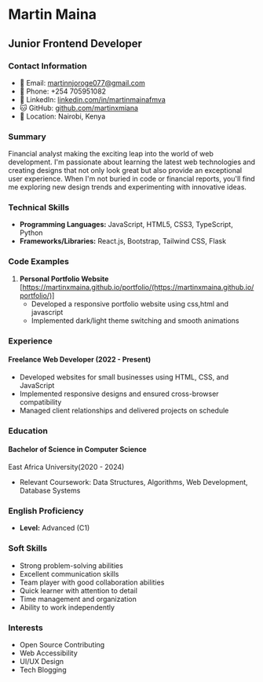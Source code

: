 # Martin Maina
## Junior Frontend Developer

### Contact Information
- 📧 Email: martinnjoroge077@gmail.com
- 📱 Phone: +254 705951082
- 💼 LinkedIn: [linkedin.com/in/martinmainafmva](linkedin.com/in/martinmainafmva/)
- 🐱 GitHub: [github.com/martinxmiana](https://github.com/martinxmaina)
- 📍 Location: Nairobi, Kenya

### Summary
Financial analyst making the exciting leap into the world of web development.
I'm passionate about learning the latest web technologies and creating designs that not only look great but also provide an exceptional user experience. When I'm not buried in code or financial reports, you'll find me exploring new design trends and experimenting with innovative ideas.

### Technical Skills
- **Programming Languages:** JavaScript, HTML5, CSS3, TypeScript, Python
- **Frameworks/Libraries:** React.js, Bootstrap, Tailwind CSS, Flask


### Code Examples
1. **Personal Portfolio Website** [https://martinxmaina.github.io/portfolio/(https://martinxmaina.github.io/portfolio/)]
   - Developed a responsive portfolio website using css,html and javascript
   - Implemented dark/light theme switching and smooth animations


### Experience

#### Freelance Web Developer (2022 - Present)
- Developed websites for small businesses using HTML, CSS, and JavaScript
- Implemented responsive designs and ensured cross-browser compatibility
- Managed client relationships and delivered projects on schedule

### Education

#### Bachelor of Science in Computer Science
East Africa University(2020 - 2024)
- Relevant Coursework: Data Structures, Algorithms, Web Development, Database Systems


### English Proficiency
- **Level:** Advanced (C1)
 
### Soft Skills
- Strong problem-solving abilities
- Excellent communication skills
- Team player with good collaboration abilities
- Quick learner with attention to detail
- Time management and organization
- Ability to work independently

### Interests
- Open Source Contributing
- Web Accessibility
- UI/UX Design
- Tech Blogging 
